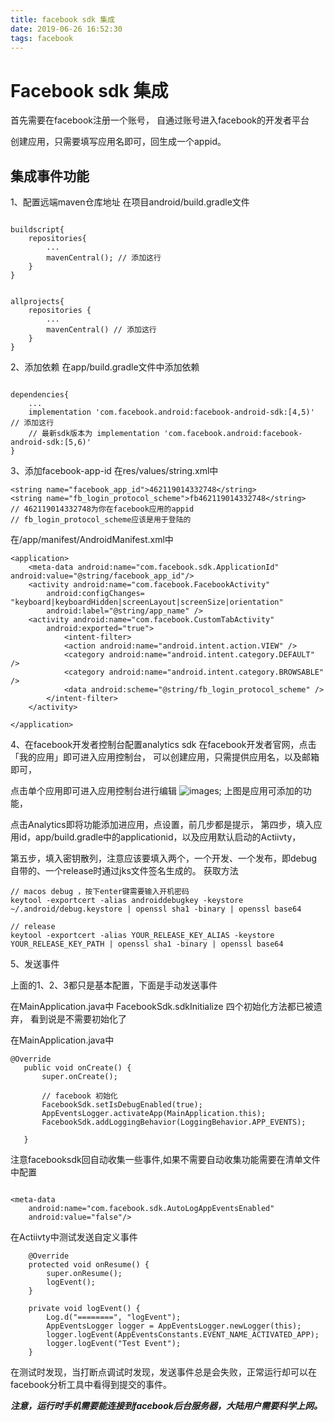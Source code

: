 ```yaml
---
title: facebook sdk 集成
date: 2019-06-26 16:52:30
tags: facebook
---
```


# Facebook sdk 集成

首先需要在facebook注册一个账号，
自通过账号进入facebook的开发者平台

创建应用，只需要填写应用名即可，回生成一个appid。




## 集成事件功能
1、配置远端maven仓库地址
    在项目android/build.gradle文件
```

buildscript{
    repositories{
        ...
        mavenCentral(); // 添加这行
    }
}


allprojects{
    repositories {
        ...
        mavenCentral() // 添加这行
    }
}

```

2、添加依赖
在app/build.gradle文件中添加依赖
```

dependencies{
    ...
    implementation 'com.facebook.android:facebook-android-sdk:[4,5)' // 添加这行
    // 最新sdk版本为 implementation 'com.facebook.android:facebook-android-sdk:[5,6)' 
}

```

3、添加facebook-app-id
在res/values/string.xml中
```
<string name="facebook_app_id">462119014332748</string> 
<string name="fb_login_protocol_scheme">fb462119014332748</string>
// 462119014332748为你在facebook应用的appid
// fb_login_protocol_scheme应该是用于登陆的
```

在/app/manifest/AndroidManifest.xml中
```
<application>
    <meta-data android:name="com.facebook.sdk.ApplicationId" android:value="@string/facebook_app_id"/> 
    <activity android:name="com.facebook.FacebookActivity"
        android:configChanges= "keyboard|keyboardHidden|screenLayout|screenSize|orientation"
        android:label="@string/app_name" /> 
    <activity android:name="com.facebook.CustomTabActivity"
        android:exported="true">
            <intent-filter>
            <action android:name="android.intent.action.VIEW" /> 
            <category android:name="android.intent.category.DEFAULT" />
            <category android:name="android.intent.category.BROWSABLE" />
            <data android:scheme="@string/fb_login_protocol_scheme" />
        </intent-filter>
    </activity>

</application>
```

4、在facebook开发者控制台配置analytics sdk
在facebook开发者官网，点击「我的应用」即可进入应用控制台，
可以创建应用，只需提供应用名，以及邮箱即可，

点击单个应用即可进入应用控制台进行编辑 
![images]('../images/facebook1.png');
上图是应用可添加的功能，

点击Analytics即将功能添加进应用，点设置，前几步都是提示，
第四步，填入应用id，app/build.gradle中的applicationid，以及应用默认启动的Actiivty，

第五步，填入密钥散列，注意应该要填入两个，一个开发、一个发布，即debug自带的、一个release时通过jks文件签名生成的。
获取方法
```
// macos debug ，按下enter键需要输入开机密码
keytool -exportcert -alias androiddebugkey -keystore ~/.android/debug.keystore | openssl sha1 -binary | openssl base64

// release 
keytool -exportcert -alias YOUR_RELEASE_KEY_ALIAS -keystore YOUR_RELEASE_KEY_PATH | openssl sha1 -binary | openssl base64

```


5、发送事件

上面的1、2、3都只是基本配置，下面是手动发送事件

在MainApplication.java中
FacebookSdk.sdkInitialize 四个初始化方法都已被遗弃， 看到说是不需要初始化了

 在MainApplication.java中
 ```
@Override
    public void onCreate() {
        super.onCreate();

        // facebook 初始化
        FacebookSdk.setIsDebugEnabled(true);
        AppEventsLogger.activateApp(MainApplication.this);
        FacebookSdk.addLoggingBehavior(LoggingBehavior.APP_EVENTS);
    
    }

 ```

注意facebooksdk回自动收集一些事件,如果不需要自动收集功能需要在清单文件中配置

```

<meta-data
    android:name="com.facebook.sdk.AutoLogAppEventsEnabled"
    android:value="false"/>

```

在Actiivty中测试发送自定义事件

```
    @Override
    protected void onResume() {
        super.onResume();
        logEvent();
    }

    private void logEvent() {
        Log.d("========", "logEvent");
        AppEventsLogger logger = AppEventsLogger.newLogger(this);
        logger.logEvent(AppEventsConstants.EVENT_NAME_ACTIVATED_APP);
        logger.logEvent("Test Event");
    }

```

在测试时发现，当打断点调试时发现，发送事件总是会失败，正常运行却可以在facebook分析工具中看得到提交的事件。

***注意，运行时手机需要能连接到facebook后台服务器，大陆用户需要科学上网。***